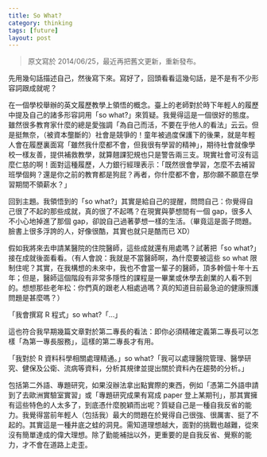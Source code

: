```yaml
---
title: So What?
category: thinking
tags: [future]
layout: post
---
```

> 原文寫於 2014/06/25，最近再把舊文更新，重新發布。

先用幾句話描述自己，然後寫下來。寫好了，回頭看看這幾句話，是不是有不少形容詞跟成就呢？

在一個學校舉辦的英文履歷教學上領悟的概念。臺上的老師對於時下年輕人的履歷中提及自己的諸多形容詞用「so what?」來質疑。我覺得這是一個很好的態度。雖然很多教育家什麼的總是愛強調「為自己而活，不要在乎他人的看法」云云。但是挺無奈，（被資本壟斷的）社會是競爭的！童年被過度保護下的後果，就是年輕人會在履歷裏面寫「雖然我什麼都不會，但我很有學習的精神」，期待社會就像學校一樣友善，提供補救教學，就算翹課犯規也只是警告兩三支。現實社會可沒有這麼仁慈的啊！面對這種履歷，人力銀行經理表示：「既然很會學習，怎麼不去補習班學個夠？還是你之前的教育都是狗屁？再者，你什麼都不會，那你願不願意在學習期間不領薪水？」

回到主題。我領悟到的「so what?」其實是給自己的提醒，問問自己：你覺得自己很了不起的那些成就，真的很了不起嗎？在現實與夢想間有一個 gap，很多人不小心地掉進了那個 gap，卻說自己過著夢想一樣的生活。（畢竟這是面子問題。臉書上很多浮誇的人，好像很酷，其實也就只是酷而已 XD）

假如我將來去申請某醫院的住院醫師，這些成就還有用處嗎？試著把「so what?」接在成就後面看看。（有人會說：我就是不當醫師啊，為什麼要被這些 so what 限制住呢？其實，在我構想的未來中，我也不會當一輩子的醫師，頂多幹個十年十五年；但是，醫師這個階段有非常多隱性的課程是一畢業或休學去創業的人看不到的。想想那些老年松：你們真的跟老人相處過嗎？真的知道目前最急迫的健康照護問題是甚麼嗎？）

「我會撰寫 R 程式」so what?「...」

這也符合我早期幾篇文章對於第二專長的看法：即你必須精確定義第二專長可以怎樣「為第一專長服務」，這樣的第二專長才有用。

「我對於 R 資料科學相關處理精通。」so what?「我可以處理醫院管理、醫學研究、健保及公衛、流病等資料，分析其規律並提出關於資料內在趨勢的分析。」

包括第二外語、專題研究，如果沒辦法拿出點實際的東西，例如「憑第二外語申請到了去歐洲實驗室實習」或「專題研究成果有寫成 paper 登上某期刊」，那其實擁有這些特色的人太多了，到底憑什麼脫穎而出呢？質疑自己是一種自我反省的能力。我覺得當前年輕人（包括我）最大的問題在於覺得自己很強、很厲害、挺了不起的。其實這是一種井底之蛙的洞見。需知道理想越大，面對的挑戰也越難，從來沒有簡單達成的偉大理想。除了勤能補拙以外，更重要的是自我反省、覺察的能力，才不會在道路上走歪。

